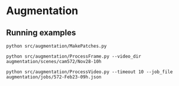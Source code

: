 Augmentation
============

## Running examples

```
python src/augmentation/MakePatches.py
```

```
python src/augmentation/ProcessFrame.py --video_dir augmentation/scenes/cam572/Nov28-10h
```

```
python src/augmentation/ProcessVideo.py --timeout 10 --job_file augmentation/jobs/572-Feb23-09h.json
```


